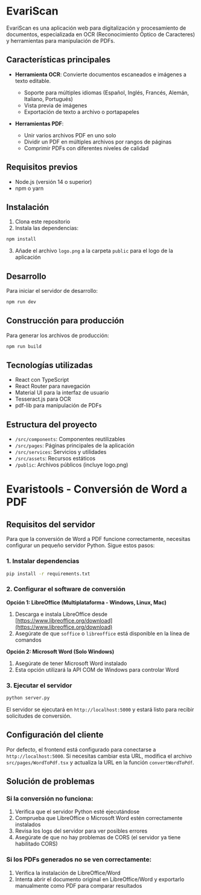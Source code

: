 # EvariScan

EvariScan es una aplicación web para digitalización y procesamiento de documentos, especializada en OCR (Reconocimiento Óptico de Caracteres) y herramientas para manipulación de PDFs.

## Características principales

- **Herramienta OCR**: Convierte documentos escaneados e imágenes a texto editable.
  - Soporte para múltiples idiomas (Español, Inglés, Francés, Alemán, Italiano, Portugués)
  - Vista previa de imágenes
  - Exportación de texto a archivo o portapapeles

- **Herramientas PDF**:
  - Unir varios archivos PDF en uno solo
  - Dividir un PDF en múltiples archivos por rangos de páginas
  - Comprimir PDFs con diferentes niveles de calidad

## Requisitos previos

- Node.js (versión 14 o superior)
- npm o yarn

## Instalación

1. Clona este repositorio
2. Instala las dependencias:

```bash
npm install
```

3. Añade el archivo `logo.png` a la carpeta `public` para el logo de la aplicación

## Desarrollo

Para iniciar el servidor de desarrollo:

```bash
npm run dev
```

## Construcción para producción

Para generar los archivos de producción:

```bash
npm run build
```

## Tecnologías utilizadas

- React con TypeScript
- React Router para navegación
- Material UI para la interfaz de usuario
- Tesseract.js para OCR
- pdf-lib para manipulación de PDFs

## Estructura del proyecto

- `/src/components`: Componentes reutilizables
- `/src/pages`: Páginas principales de la aplicación
- `/src/services`: Servicios y utilidades
- `/src/assets`: Recursos estáticos
- `/public`: Archivos públicos (incluye logo.png)

# Evaristools - Conversión de Word a PDF

## Requisitos del servidor

Para que la conversión de Word a PDF funcione correctamente, necesitas configurar un pequeño servidor Python. Sigue estos pasos:

### 1. Instalar dependencias

```bash
pip install -r requirements.txt
```

### 2. Configurar el software de conversión

**Opción 1: LibreOffice (Multiplataforma - Windows, Linux, Mac)**

1. Descarga e instala LibreOffice desde [https://www.libreoffice.org/download](https://www.libreoffice.org/download)
2. Asegúrate de que `soffice` o `libreoffice` está disponible en la línea de comandos

**Opción 2: Microsoft Word (Solo Windows)**

1. Asegúrate de tener Microsoft Word instalado
2. Esta opción utilizará la API COM de Windows para controlar Word

### 3. Ejecutar el servidor

```bash
python server.py
```

El servidor se ejecutará en `http://localhost:5000` y estará listo para recibir solicitudes de conversión.

## Configuración del cliente

Por defecto, el frontend está configurado para conectarse a `http://localhost:5000`. Si necesitas cambiar esta URL, modifica el archivo `src/pages/WordToPdf.tsx` y actualiza la URL en la función `convertWordToPdf`.

## Solución de problemas

### Si la conversión no funciona:

1. Verifica que el servidor Python esté ejecutándose
2. Comprueba que LibreOffice o Microsoft Word estén correctamente instalados
3. Revisa los logs del servidor para ver posibles errores
4. Asegúrate de que no hay problemas de CORS (el servidor ya tiene habilitado CORS)

### Si los PDFs generados no se ven correctamente:

1. Verifica la instalación de LibreOffice/Word
2. Intenta abrir el documento original en LibreOffice/Word y exportarlo manualmente como PDF para comparar resultados 